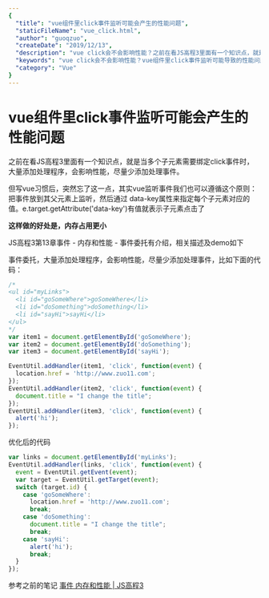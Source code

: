 ```yaml
---
{
  "title": "vue组件里click事件监听可能会产生的性能问题",
  "staticFileName": "vue_click.html",
  "author": "guoqzuo",
  "createDate": "2019/12/13",
  "description": "vue click会不会影响性能？之前在看JS高程3里面有一个知识点，就是当多个子元素需要绑定click事件时，大量添加处理程序，会影响性能，尽量少添加处理事件。但写vue习惯后，突然忘了这一点，其实vue监听事件我们也可以遵循这个原则：把事件放到其父元素上监听，然后通过 data-key属性来指定每个子元素对应的值。e.target.getAttribute('data-key')有值就表示子元素点击了",
  "keywords": "vue click会不会影响性能？vue组件里click事件监听可能导致的性能问题,vue监听click事件注意事项",
  "category": "Vue"
}
---
```


# vue组件里click事件监听可能会产生的性能问题

之前在看JS高程3里面有一个知识点，就是当多个子元素需要绑定click事件时，大量添加处理程序，会影响性能，尽量少添加处理事件。

但写vue习惯后，突然忘了这一点，其实vue监听事件我们也可以遵循这个原则：把事件放到其父元素上监听，然后通过 data-key属性来指定每个子元素对应的值。e.target.getAttribute('data-key')有值就表示子元素点击了

**这样做的好处是，内存占用更小**

JS高程3第13章事件 - 内存和性能 - 事件委托有介绍，相关描述及demo如下

事件委托，大量添加处理程序，会影响性能，尽量少添加处理事件，比如下面的代码：

```js
/*
<ul id="myLinks">
  <li id="goSomeWhere">goSomeWhere</li>
  <li id="doSomething">doSomething</li>
  <li id="sayHi">sayHi</li>
</ul>
*/
var item1 = document.getElementById('goSomeWhere');
var item2 = document.getElementById('doSomething');
var item3 = document.getElementById('sayHi');

EventUtil.addHandler(item1, 'click', function(event) {
  location.href = 'http://www.zuo11.com';
});
EventUtil.addHandler(item2, 'click', function(event) {
  document.title = "I change the title";
});
EventUtil.addHandler(item3, 'click', function(event) {
  alert('hi');
});
```
优化后的代码
```js
var links = document.getElementById('myLinks');
EventUtil.addHandler(links, 'click', function(event) {
  event = EventUtil.getEvent(event);
  var target = EventUtil.getTarget(event);
  switch (target.id) {
    case 'goSomeWhere':
      location.href = 'http://www.zuo11.com';
      break;
    case 'doSomething':
      document.title = "I change the title";
      break;
    case 'sayHi':
      alert('hi');
      break;
  }
});
```

参考之前的笔记 [事件 内存和性能 | JS高程3](https://www.yuque.com/guoqzuo/js_es6/elgng1#0ea56e91)